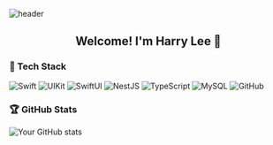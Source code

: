 ![header](https://capsule-render.vercel.app/api?type=waving&color=gradient&height=200&section=header&text=Womyo's%20playground&fontSize=40)

<h2 align="center">
  Welcome! I'm Harry Lee 🤗
</h2>

### 🦾 Tech Stack
![Swift](https://img.shields.io/badge/swift-F05138?style=flat&logo=swift&logoColor=white)
![UIKit](https://img.shields.io/badge/uikit-2396F3?style=flat&logo=uikit&logoColor=white)
![SwiftUI](https://img.shields.io/badge/swiftui-0078D6?style=flat&logo=swift&logoColor=white)
![NestJS](https://img.shields.io/badge/nestjs-E0234E?style=flat&logo=nestjs&logoColor=white)
![TypeScript](https://img.shields.io/badge/typescript-007ACC?style=flat&logo=typescript&logoColor=white)
![MySQL](https://img.shields.io/badge/mysql-4479A1?style=flat&logo=mysql&logoColor=white)
![GitHub](https://img.shields.io/badge/github-181717?style=flat&logo=github&logoColor=white)

### 🏆 GitHub Stats
![Your GitHub stats](https://github-readme-stats.vercel.app/api?username=womyo&show_icons=true&theme=tokyonight)

<!---
womyo/womyo is a ✨ special ✨ repository because its `README.md` (this file) appears on your GitHub profile.
You can click the Preview link to take a look at your changes.
--->
